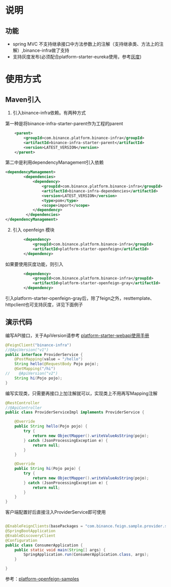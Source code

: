 # 说明


## 功能

* spring MVC 不支持继承接口中方法参数上的注解（支持继承类、方法上的注解）,binance-infra做了支持
* 支持灰度发布(必须配合platform-starter-eureka使用，参考[灰度](https://confluence.bkjk-inc.com/pages/viewpage.action?pageId=19309838))

# 使用方式

## Maven引入

1. 引入binance-infra依赖。有两种方式

第一种是将binance-infra-starter-parent作为工程的parent
```xml
	<parent>
		<groupId>com.binance.platform.binance-infra</groupId>
		<artifactId>binance-infra-starter-parent</artifactId>
		<version>LATEST_VERSION</version>
	</parent>
```

第二中是利用dependencyManagement引入依赖

```xml
<dependencyManagement>
        <dependencies>
            <dependency>
                <groupId>com.binance.platform.binance-infra</groupId>
                <artifactId>binance-infra-dependencies</artifactId>
                <version>LATEST_VERSION</version>
                <type>pom</type>
                <scope>import</scope>
            </dependency>
         </dependencies>
</dependencyManagement>
```

2. 引入 openfeign 模块
```xml
		<dependency>
			<groupId>com.binance.platform.binance-infra</groupId>
			<artifactId>platform-starter-openfeign</artifactId>
		</dependency>
```
如果要使用灰度功能，则引入
```xml
		<dependency>
			<groupId>com.binance.platform.binance-infra</groupId>
			<artifactId>platform-starter-openfeign-gray</artifactId>
		</dependency>

```
引入platform-starter-openfeign-gray后，除了feign之外，resttemplate、httpclient也可支持灰度，详见下面例子

## 演示代码

编写API接口，关于ApiVersion请参考 [platform-starter-webapi使用手册](https://confluence.bkjk-inc.com/pages/viewpage.action?pageId=23050857)
```java
@FeignClient("binance-infra")
//@ApiVersion("v1")
public interface ProviderService {
    @PostMapping(value = "/hello")
    String hello(@RequestBody Pojo pojo);
    @GetMapping("/hi")
//    @ApiVersion("v2")
    String hi(Pojo pojo);
}
```

编写实现类，只需要再接口上加注解就可以，实现类上不用再写Mapping注解
```java
@RestController
//@ApiController
public class ProviderServiceImpl implements ProviderService {

    @Override
    public String hello(Pojo pojo) {
        try {
            return new ObjectMapper().writeValueAsString(pojo);
        } catch (JsonProcessingException e) {
            return null;
        }
    }

    @Override
    public String hi(Pojo pojo) {
        try {
            return new ObjectMapper().writeValueAsString(pojo);
        } catch (JsonProcessingException e) {
            return null;
        }
    }
}

```

客户端配置好后直接注入ProviderService即可使用
```java

@EnableFeignClients(basePackages = "com.binance.feign.sample.provider.service")
@SpringBootApplication
@EnableDiscoveryClient
@Configuration
public class ConsumerApplication {
    public static void main(String[] args) {
        SpringApplication.run(ConsumerApplication.class, args);
    }

}
```


参考：[platform-openfeign-samples](https://code.bkjk-inc.com/projects/SOA/repos/binance-infra2/browse/binance-infra-samples/platform-openfeign-samples)